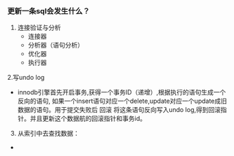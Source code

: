 ### 更新一条sql会发生什么？

1. 连接验证与分析
    - 连接器
    - 分析器（语句分析）
    - 优化器
    - 执行器

2.写undo log

- innodb引擎首先开启事务,获得一个事务ID（递增）,根据执行的语句生成一个反向的语句, 如果一个insert语句对应一个delete,update对应一个update成旧数据的语句。用于提交失败后 回滚 将这条语句反向写入undo
  log,得到回滚指针。并且更新这个数据航的回滚指针和事务id。

3. 从索引中去查找数据：

-